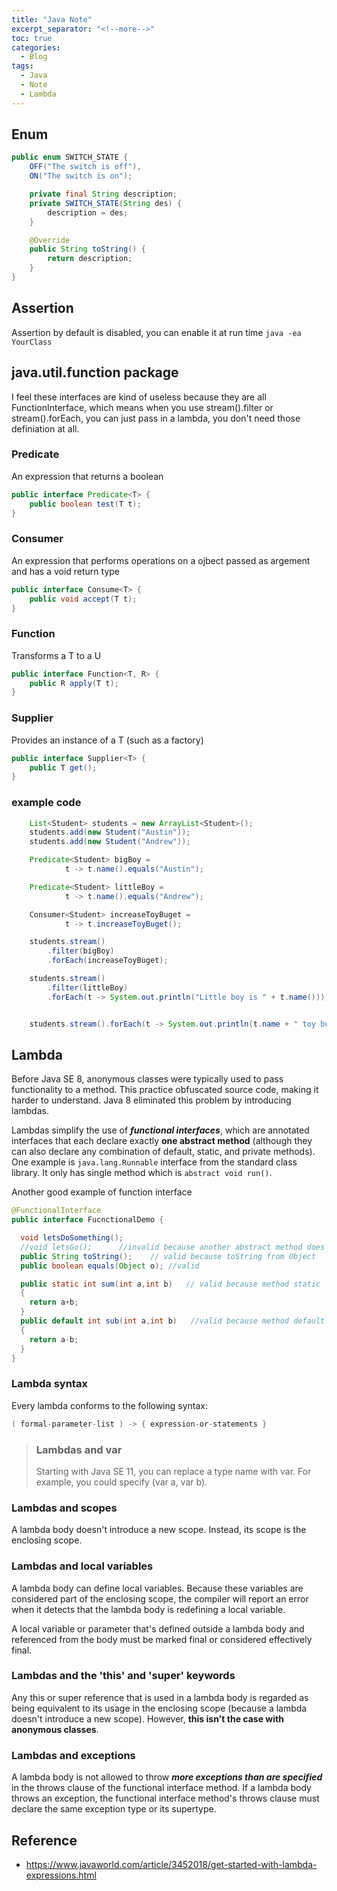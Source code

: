 ```yaml
---
title: "Java Note"
excerpt_separator: "<!--more-->"
toc: true
categories:
  - Blog
tags:
  - Java
  - Note
  - Lambda
---
```


## Enum

```java
public enum SWITCH_STATE {
    OFF("The switch is off"),
    ON("The switch is on");

    private final String description;
    private SWITCH_STATE(String des) {
        description = des;
    }

    @Override
    public String toString() {
        return description;
    }
}
```

## Assertion
Assertion by default is disabled, you can enable it at run time `java -ea YourClass`

## java.util.function package

I feel these interfaces are kind of useless because they are all FunctionInterface, 
which means when you use stream().filter or stream().forEach, you can just pass in a
lambda, you don't need those definiation at all.


### Predicate
An expression that returns a boolean
```java
public interface Predicate<T> {
    public boolean test(T t);
}
```


### Consumer
An expression that performs operations on a ojbect passed as argement and has
a void return type

```java
public interface Consume<T> {
    public void accept(T t);
}
```

### Function
Transforms a T to a U

```java
public interface Function<T, R> {
    public R apply(T t);
}
```

### Supplier
Provides an instance of a T (such as a factory)
```java
public interface Supplier<T> {
    public T get();
}
```

### example code

```java
    List<Student> students = new ArrayList<Student>();
    students.add(new Student("Austin"));
    students.add(new Student("Andrew"));

    Predicate<Student> bigBoy =
            t -> t.name().equals("Austin");

    Predicate<Student> littleBoy =
            t -> t.name().equals("Andrew");

    Consumer<Student> increaseToyBuget =
            t -> t.increaseToyBuget();

    students.stream()
        .filter(bigBoy)
        .forEach(increaseToyBuget);

    students.stream()
        .filter(littleBoy)
        .forEach(t -> System.out.println("Little boy is " + t.name()));


    students.stream().forEach(t -> System.out.println(t.name + " toy buget " + t.getToyBuget()));
```

## Lambda

Before Java SE 8, anonymous classes were typically used to pass functionality to 
a method. This practice obfuscated source code, making it harder to understand. 
Java 8 eliminated this problem by introducing lambdas.

Lambdas simplify the use of ***functional interfaces***, which are annotated 
interfaces that each declare exactly **one abstract method** (although they can 
also declare any combination of default, static, and private methods). One example
is `java.lang.Runnable` interface from the standard class library. It only has single
method which is `abstract void run()`.

Another good example of function interface

```java
@FunctionalInterface
public interface FucnctionalDemo {

  void letsDoSomething();
  //void letsGo();      //invalid because another abstract method does not allow
  public String toString();    // valid because toString from Object
  public boolean equals(Object o); //valid

  public static int sum(int a,int b)   // valid because method static
  {
    return a+b;
  }
  public default int sub(int a,int b)   //valid because method default
  {
    return a-b;
  }
}
```

### Lambda syntax
Every lambda conforms to the following syntax:

```java
( formal-parameter-list ) -> { expression-or-statements }
```
> ### Lambdas and var
> Starting with Java SE 11, you can replace a type name with var. For example, 
> you could specify (var a, var b).

### Lambdas and scopes
A lambda body doesn't introduce a new scope. Instead, its scope is the enclosing scope.

### Lambdas and local variables
A lambda body can define local variables. Because these variables are considered 
part of the enclosing scope, the compiler will report an error when it detects 
that the lambda body is redefining a local variable.

A local variable or parameter that's defined outside a lambda body and referenced 
from the body must be marked final or considered effectively final. 

### Lambdas and the 'this' and 'super' keywords
Any this or super reference that is used in a lambda body is regarded as being 
equivalent to its usage in the enclosing scope (because a lambda doesn't introduce
a new scope). However, **this isn't the case with anonymous classes**.

### Lambdas and exceptions
A lambda body is not allowed to throw ***more exceptions than are specified*** in 
the throws clause of the functional interface method. If a lambda body throws an 
exception, the functional interface method's throws clause must declare the same 
exception type or its supertype.


## Reference
* https://www.javaworld.com/article/3452018/get-started-with-lambda-expressions.html
